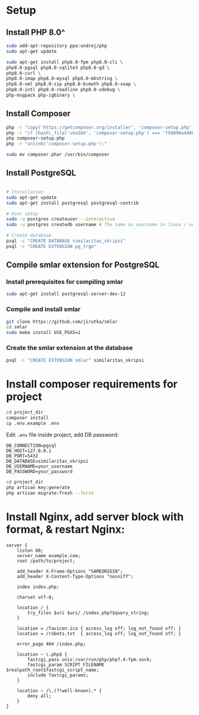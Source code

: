 # Setup

## Install PHP 8.0^
```bash
sudo add-apt-repository ppa:ondrej/php
sudo apt-get update

sudo apt-get install php8.0-fpm php8.0-cli \
php8.0-pgsql php8.0-sqlite3 php8.0-gd \
php8.0-curl \
php8.0-imap php8.0-mysql php8.0-mbstring \
php8.0-xml php8.0-zip php8.0-bcmath php8.0-soap \
php8.0-intl php8.0-readline php8.0-xdebug \
php-msgpack php-igbinary \
```

## Install Composer
```bash
php -r "copy('https://getcomposer.org/installer', 'composer-setup.php');"
php -r "if (hash\_file('sha384', 'composer-setup.php') === '756890a4488ce9024fc62c56153228907f1545c228516cbf63f885e036d37e9a59d27d63f46af1d4d07ee0f76181c7d3') { echo 'Installer verified'; } else { echo 'Installer corrupt'; unlink('composer-setup.php'); } echo PHP\_EOL;"
php composer-setup.php
php -r "unlink('composer-setup.php');"

sudo mv composer.phar /usr/bin/composer
```

## Install PostgreSQL

```bash

# Installation
sudo apt-get update
sudo apt-get install postgresql postgresql-contrib

# User setup
sudo -u postgres createuser --interactive
sudo -u postgres createdb username # The same as username in linux / unix-based systems

# Create database
psql -c "CREATE DATABASE similaritas_skripsi"
psql -c "CREATE EXTENSION pg_trgm"
```

## Compile smlar extension for PostgreSQL
### Install prerequisites for compiling smlar
```bash
sudo apt-get install postgresql-server-dev-12
```

### Compile and install smlar
```bash
git clone https://github.com/jirutka/smlar
cd smlar
sudo make install USE_PGXS=1
```

### Create the smlar extension at the database
```bash
psql -c "CREATE EXTENSION smlar" similaritas_skripsi
```

# Install composer requirements for project
```bash
cd project_dir
composer install
cp .env.example .env
```

Edit `.env` file inside project, add DB password:
```text
DB_CONNECTION=pgsql
DB_HOST=127.0.0.1
DB_PORT=5432
DB_DATABASE=similaritas_skripsi
DB_USERNAME=your_username
DB_PASSWORD=your_password
```

```bash
cd project_dir
php artisan key:generate
php artisan migrate:fresh --force
```

# Install Nginx, add server block with format, & restart Nginx:
```text
server {
    listen 80;
    server_name example.com;
    root /path/to/project;

    add_header X-Frame-Options "SAMEORIGIN";
    add_header X-Content-Type-Options "nosniff";

    index index.php;

    charset utf-8;

    location / {
        try_files $uri $uri/ /index.php?$query_string;
    }

    location = /favicon.ico { access_log off; log_not_found off; }
    location = /robots.txt  { access_log off; log_not_found off; }

    error_page 404 /index.php;

    location ~ \.php$ {
        fastcgi_pass unix:/var/run/php/php7.4-fpm.sock;
        fastcgi_param SCRIPT_FILENAME $realpath_root$fastcgi_script_name;
        include fastcgi_params;
    }

    location ~ /\.(?!well-known).* {
        deny all;
    }
}
```
